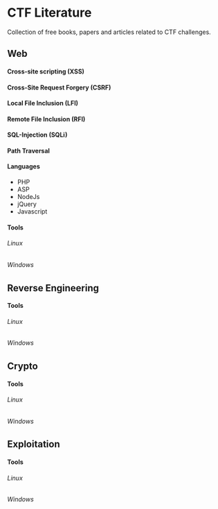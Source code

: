 CTF Literature
==============

Collection of free books, papers and articles related to CTF challenges.

## Web
#### Cross-site scripting (XSS)
#### Cross-Site Request Forgery (CSRF)
#### Local File Inclusion (LFI)
#### Remote File Inclusion (RFI)
#### SQL-Injection (SQLi)
#### Path Traversal
#### Languages
* PHP
* ASP
* NodeJs
* jQuery
* Javascript

#### Tools
###### Linux
###### Windows



## Reverse Engineering
#### Tools
###### Linux
###### Windows


## Crypto
#### Tools
###### Linux
###### Windows


## Exploitation
#### Tools
###### Linux
###### Windows
